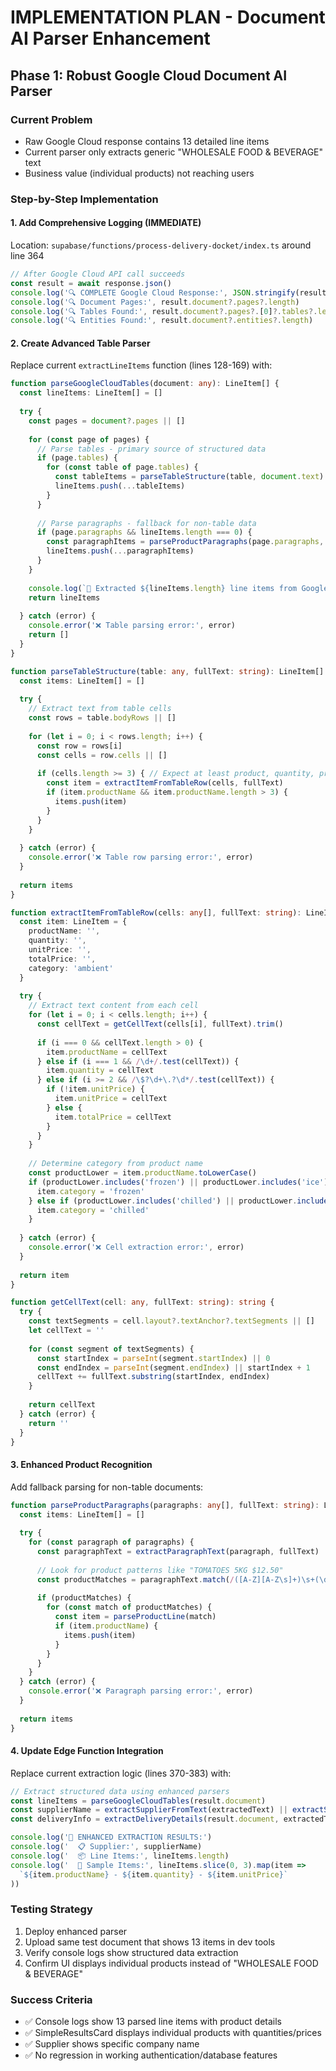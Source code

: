 # IMPLEMENTATION PLAN - Document AI Parser Enhancement

## Phase 1: Robust Google Cloud Document AI Parser

### Current Problem
- Raw Google Cloud response contains 13 detailed line items
- Current parser only extracts generic "WHOLESALE FOOD & BEVERAGE" text  
- Business value (individual products) not reaching users

### Step-by-Step Implementation

#### 1. Add Comprehensive Logging (IMMEDIATE)
Location: `supabase/functions/process-delivery-docket/index.ts` around line 364

```typescript
// After Google Cloud API call succeeds
const result = await response.json()
console.log('🔍 COMPLETE Google Cloud Response:', JSON.stringify(result, null, 2))
console.log('🔍 Document Pages:', result.document?.pages?.length)
console.log('🔍 Tables Found:', result.document?.pages?.[0]?.tables?.length)
console.log('🔍 Entities Found:', result.document?.entities?.length)
```

#### 2. Create Advanced Table Parser
Replace current `extractLineItems` function (lines 128-169) with:

```typescript
function parseGoogleCloudTables(document: any): LineItem[] {
  const lineItems: LineItem[] = []
  
  try {
    const pages = document?.pages || []
    
    for (const page of pages) {
      // Parse tables - primary source of structured data
      if (page.tables) {
        for (const table of page.tables) {
          const tableItems = parseTableStructure(table, document.text)
          lineItems.push(...tableItems)
        }
      }
      
      // Parse paragraphs - fallback for non-table data
      if (page.paragraphs && lineItems.length === 0) {
        const paragraphItems = parseProductParagraphs(page.paragraphs, document.text)
        lineItems.push(...paragraphItems)
      }
    }
    
    console.log(`🎯 Extracted ${lineItems.length} line items from Google Cloud response`)
    return lineItems
    
  } catch (error) {
    console.error('❌ Table parsing error:', error)
    return []
  }
}

function parseTableStructure(table: any, fullText: string): LineItem[] {
  const items: LineItem[] = []
  
  try {
    // Extract text from table cells
    const rows = table.bodyRows || []
    
    for (let i = 0; i < rows.length; i++) {
      const row = rows[i]
      const cells = row.cells || []
      
      if (cells.length >= 3) { // Expect at least product, quantity, price columns
        const item = extractItemFromTableRow(cells, fullText)
        if (item.productName && item.productName.length > 3) {
          items.push(item)
        }
      }
    }
    
  } catch (error) {
    console.error('❌ Table row parsing error:', error)
  }
  
  return items
}

function extractItemFromTableRow(cells: any[], fullText: string): LineItem {
  const item: LineItem = {
    productName: '',
    quantity: '',
    unitPrice: '',
    totalPrice: '',
    category: 'ambient'
  }
  
  try {
    // Extract text content from each cell
    for (let i = 0; i < cells.length; i++) {
      const cellText = getCellText(cells[i], fullText).trim()
      
      if (i === 0 && cellText.length > 0) {
        item.productName = cellText
      } else if (i === 1 && /\d+/.test(cellText)) {
        item.quantity = cellText
      } else if (i >= 2 && /\$?\d+\.?\d*/.test(cellText)) {
        if (!item.unitPrice) {
          item.unitPrice = cellText
        } else {
          item.totalPrice = cellText
        }
      }
    }
    
    // Determine category from product name
    const productLower = item.productName.toLowerCase()
    if (productLower.includes('frozen') || productLower.includes('ice')) {
      item.category = 'frozen'
    } else if (productLower.includes('chilled') || productLower.includes('dairy')) {
      item.category = 'chilled'  
    }
    
  } catch (error) {
    console.error('❌ Cell extraction error:', error)
  }
  
  return item
}

function getCellText(cell: any, fullText: string): string {
  try {
    const textSegments = cell.layout?.textAnchor?.textSegments || []
    let cellText = ''
    
    for (const segment of textSegments) {
      const startIndex = parseInt(segment.startIndex) || 0
      const endIndex = parseInt(segment.endIndex) || startIndex + 1
      cellText += fullText.substring(startIndex, endIndex)
    }
    
    return cellText
  } catch (error) {
    return ''
  }
}
```

#### 3. Enhanced Product Recognition
Add fallback parsing for non-table documents:

```typescript
function parseProductParagraphs(paragraphs: any[], fullText: string): LineItem[] {
  const items: LineItem[] = []
  
  try {
    for (const paragraph of paragraphs) {
      const paragraphText = extractParagraphText(paragraph, fullText)
      
      // Look for product patterns like "TOMATOES 5KG $12.50"
      const productMatches = paragraphText.match(/([A-Z][A-Z\s]+)\s+(\d+\w*)\s+\$?([\d.]+)/g)
      
      if (productMatches) {
        for (const match of productMatches) {
          const item = parseProductLine(match)
          if (item.productName) {
            items.push(item)
          }
        }
      }
    }
  } catch (error) {
    console.error('❌ Paragraph parsing error:', error)
  }
  
  return items
}
```

#### 4. Update Edge Function Integration
Replace current extraction logic (lines 370-383) with:

```typescript
// Extract structured data using enhanced parsers
const lineItems = parseGoogleCloudTables(result.document)
const supplierName = extractSupplierFromText(extractedText) || extractSupplierFromTables(result.document)
const deliveryInfo = extractDeliveryDetails(result.document, extractedText)

console.log('🎯 ENHANCED EXTRACTION RESULTS:')
console.log('  📋 Supplier:', supplierName)
console.log('  📦 Line Items:', lineItems.length)
console.log('  📄 Sample Items:', lineItems.slice(0, 3).map(item => 
  `${item.productName} - ${item.quantity} - ${item.unitPrice}`
))
```

### Testing Strategy
1. Deploy enhanced parser
2. Upload same test document that shows 13 items in dev tools
3. Verify console logs show structured data extraction
4. Confirm UI displays individual products instead of "WHOLESALE FOOD & BEVERAGE"

### Success Criteria
- ✅ Console logs show 13 parsed line items with product details
- ✅ SimpleResultsCard displays individual products with quantities/prices  
- ✅ Supplier shows specific company name
- ✅ No regression in working authentication/database features